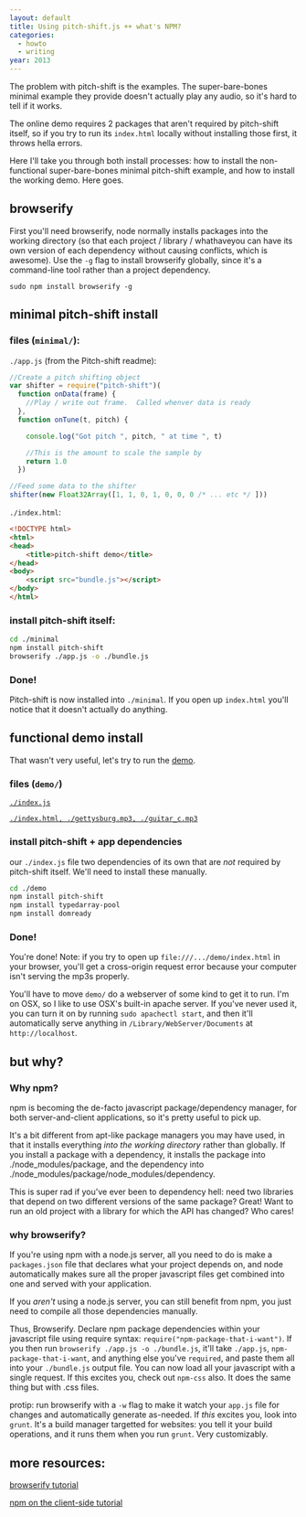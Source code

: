 ```yaml
---
layout: default
title: Using pitch-shift.js ++ what's NPM?
categories:
  - howto
  - writing
year: 2013
---
```

The problem with pitch-shift is the examples. The super-bare-bones minimal example they provide doesn't actually play any audio, so it's hard to tell if it works.

The online demo requires 2 packages that aren't required by pitch-shift itself, so if you try to run its `index.html` locally without installing those first, it throws hella errors.

Here I'll take you through both install processes: how to install the non-functional super-bare-bones minimal pitch-shift example, and how to install the working demo. Here goes.

## browserify

First you'll need browserify, node normally installs packages into the working directory (so that each project / library / whathaveyou can have its own version of each dependency without causing conflicts, which is awesome). Use the `-g` flag to install browserify globally, since it's a command-line tool rather than a project dependency.

	sudo npm install browserify -g

## minimal pitch-shift install

### files (`minimal/`):

`./app.js` (from the Pitch-shift readme):

```js
//Create a pitch shifting object
var shifter = require("pitch-shift")(
  function onData(frame) {
    //Play / write out frame.  Called whenver data is ready
  },
  function onTune(t, pitch) {

    console.log("Got pitch ", pitch, " at time ", t)

    //This is the amount to scale the sample by
    return 1.0
  })

//Feed some data to the shifter
shifter(new Float32Array([1, 1, 0, 1, 0, 0, 0 /* ... etc */ ]))
```

`./index.html`:

```html
<!DOCTYPE html>
<html>
<head>
	<title>pitch-shift demo</title>
</head>
<body>
	<script src="bundle.js"></script>
</body>
</html>
```


### install pitch-shift itself:

```bash
cd ./minimal
npm install pitch-shift
browserify ./app.js -o ./bundle.js
```

### Done!

Pitch-shift is now installed into `./minimal`. If you open up `index.html` you'll notice that it doesn't actually do anything.

## functional demo install

That wasn't very useful, let's try to run the [demo](http://mikolalysenko.github.io/pitch-shift/).

### files (`demo/`)

[`./index.js`](https://github.com/mikolalysenko/pitch-shift/blob/master/example/index.js)

[`./index.html, ./gettysburg.mp3, ./guitar_c.mp3`](https://github.com/mikolalysenko/pitch-shift/blob/master/example/www)

### install pitch-shift + app dependencies

our `./index.js` file two dependencies of its own that are *not* required by pitch-shift itself. We'll need to install these manually.

```bash
cd ./demo
npm install pitch-shift
npm install typedarray-pool
npm install domready
```

### Done!

You're done! Note: if you try to open up `file:///.../demo/index.html` in your browser, you'll get a cross-origin request error because your computer isn't serving the mp3s properly.

You'll have to move `demo/` do a webserver of some kind to get it to run. I'm on OSX, so I like to use OSX's built-in apache server. If you've never used it, you can turn it on by running `sudo apachectl start`, and then it'll automatically serve anything in `/Library/WebServer/Documents` at `http://localhost`.

## but why?

### Why npm?

npm is becoming the de-facto javascript package/dependency manager, for both server-and-client applications, so it's pretty useful to pick up.

It's a bit different from apt-like package managers you may have used, in that it installs everything *into the working directory* rather than globally. If you install a package with a dependency, it installs the package into ./node_modules/package, and the dependency into ./node_modules/package/node_modules/dependency.

This is super rad if you've ever been to dependency hell: need two libraries that depend on two different versions of the same package? Great! Want to run an old project with a library for which the API has changed? Who cares!

### why browserify?

If you're using npm with a node.js server, all you need to do is make a `packages.json` file that declares what your project depends on, and node automatically makes sure all the proper javascript files get combined into one and served with your application.

If you *aren't* using a node.js server, you can still benefit from npm, you just need to compile all those dependencies manually.

Thus, Browserify. Declare npm package dependencies within your javascript file using require syntax: `require("npm-package-that-i-want")`. If you then run `browserify ./app.js -o ./bundle.js`, it'll take `./app.js`, `npm-package-that-i-want`, and anything else you've `required`, and paste them all into your `./bundle.js` output file. You can now load all your javascript with a single request. If this excites you, check out `npm-css` also. It does the same thing but with .css files.

protip: run browserify with a `-w` flag to make it watch your `app.js` file for changes and automatically generate as-needed. If *this* excites you, look into `grunt`. It's a build manager targetted for websites: you tell it your build operations, and it runs them when you run `grunt`. Very customizably.

## more resources:

[browserify tutorial](http://engineering.yp.com/post/browserify)

[npm on the client-side tutorial](http://dontkry.com/posts/code/using-npm-on-the-client-side.html)

